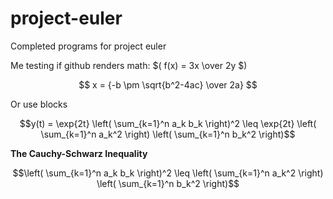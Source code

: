 # project-euler
Completed programs for project euler

Me testing if github renders math: $( f(x) = 3x \over 2y $)

$$ x = {-b \pm \sqrt{b^2-4ac} \over 2a} $$

Or use blocks 
```math
y(t) = \exp{2t}
\left( \sum_{k=1}^n a_k b_k \right)^2 \leq \exp{2t} \left( \sum_{k=1}^n a_k^2 \right) \left( \sum_{k=1}^n b_k^2 \right)
```
**The Cauchy-Schwarz Inequality**
```math
\left( \sum_{k=1}^n a_k b_k \right)^2 
\leq 
\left( \sum_{k=1}^n a_k^2 \right) 
\left( \sum_{k=1}^n b_k^2 \right)
```
